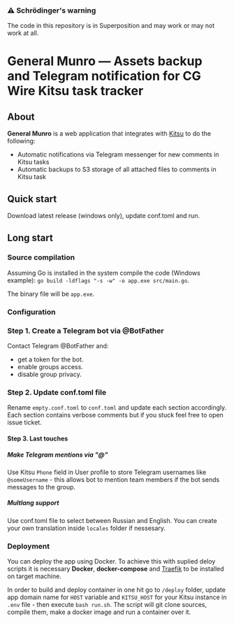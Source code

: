 ### ⚠ Schrödinger's warning
The code in this repository is in Superposition and may work or may not work at all.

# General Munro — Assets backup and Telegram notification for CG Wire Kitsu task tracker

## About
**General Munro** is a web application that integrates with [Kitsu](https://www.cg-wire.com/en/kitsu.html) to do the following:
- Automatic notifications via Telegram messenger for new comments in Kitsu tasks
- Automatic backups to S3 storage of all attached files to comments in Kitsu task

## Quick start
Download latest release (windows only), update conf.toml and run.

## Long start
### Source compilation
Assuming Go is installed in the system compile the code (Windows example):
`go build -ldflags "-s -w" -o app.exe src/main.go`.

The binary file will be `app.exe`.

### Configuration
### Step 1. Create a Telegram bot via @BotFather
Contact Telegram @BotFather and:
 - get a token for the bot.
 - enable groups access.
 - disable group privacy.
 
### Step 2. Update conf.toml file
Rename `empty.conf.toml` to `conf.toml` and update each section accordingly. Each section contains verbose comments but if you stuck feel free to open issue ticket.

#### Step 3. Last touches
##### Make Telegram mentions via "@"
Use Kitsu `Phone` field in User profile to store Telegram usernames like `@someUsername` - this allows bot to mention team members if the bot sends messages to the group.

##### Multlang support
Use conf.toml file to select between Russian and English. You can create your own translation inside `locales` folder if nessesary.

### Deployment
You can deploy the app using Docker. To achieve this with suplied deloy scripts it is necessary **Docker**, **docker-compose** and [Traefik](https://github.com/zorg-industries-limited/ruby-rhod-fantastic-dockers) to be installed on target machine.

In order to build and deploy container in one hit go to `/deploy` folder, update app domain name for `HOST` variable and `KITSU_HOST` for your Kitsu instance in `.env` file - then execute `bash run.sh`. The script will git clone sources, compile them, make a docker image and run a container over it.